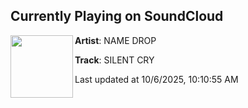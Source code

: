 ## Currently Playing on SoundCloud

[<img align="left" width="100" src="https://i1.sndcdn.com/artworks-W4aK7N927ybwFqjP-aHtpGA-t500x500.png">](https://soundcloud.com/name-drop/silent-cry)

**Artist**: NAME DROP 

**Track**: SILENT CRY

Last updated at 10/6/2025, 10:10:55 AM
